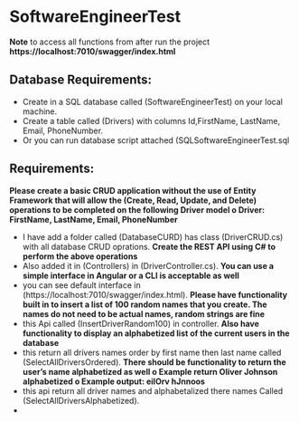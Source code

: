 # SoftwareEngineerTest

**Note** to access all functions from after run the project
         **https://localhost:7010/swagger/index.html**

## Database Requirements:
  - Create in a SQL database called (SoftwareEngineerTest) on your local machine.
  - Create a table called (Drivers) with columns Id,FirstName, LastName, Email, PhoneNumber.
  - Or you can run database script attached (SQLSoftwareEngineerTest.sql

## Requirements:
**Please create a basic CRUD application without the use of Entity Framework that will allow the
(Create, Read, Update, and Delete) operations to be completed on the following Driver model
o Driver: FirstName, LastName, Email, PhoneNumber**
- I have add a folder called (DatabaseCURD) has class (DriverCRUD.cs) with all database CRUD oprations.
**Create the REST API using C# to perform the above operations**
- Also added it in (Controllers) in (DriverController.cs).
**You can use a simple interface in Angular or a CLI is acceptable as well**
- you can see default interface in (https://localhost:7010/swagger/index.html).
**Please have functionality built in to insert a list of 100 random names that you create. The
names do not need to be actual names, random strings are fine**
- this Api called (InsertDriverRandom100) in controller.
**Also have functionality to display an alphabetized list of the current users in the database**
- this return all drivers names order by first name then last name called (SelectAllDriversOrdered).
**There should be functionality to return the user’s name alphabetized as well
o Example return Oliver Johnson alphabetized
o Example output: eilOrv hJnnoos**
- this api return all driver names and alphabetalized there names Called (SelectAllDriversAlphabetized).
- 
